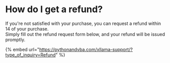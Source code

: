 # How do I get a refund?

If you're not satisfied with your purchase, you can request a refund within 14 of your purchase.\
Simply fill out the refund request form below, and your refund will be issued promptly.

{% embed url="https://pythonandvba.com/xllama-support/?type_of_inquiry=Refund" %}
